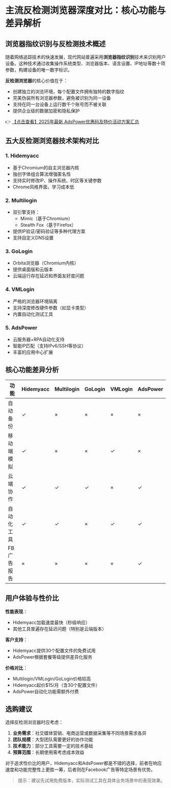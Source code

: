 # 主流反检测浏览器深度对比：核心功能与差异解析

## 浏览器指纹识别与反检测技术概述

随着网络追踪技术的快速发展，现代网站普遍采用**浏览器指纹识别**技术来识别用户设备。这种技术通过收集操作系统类型、浏览器版本、语言设置、IP地址等数十项参数，构建设备的唯一数字标识。

**反检测浏览器**的核心价值在于：
- 创建独立的浏览环境，每个配置文件拥有独特的数字指纹
- 完美伪装所有浏览器参数，避免被识别为同一设备
- 支持在同一台设备上运行数千个账号而不被关联
- 提供企业级的数据加密和隐私保护

👉 [【点击查看】2025年最新 AdsPower优惠码及特价活动方案汇总](https://bit.ly/adspower_free)

## 五大反检测浏览器技术架构对比

### 1. Hidemyacc
- 基于Chromium的自主浏览器内核
- 独创字体组合算法增强匿名性
- 支持实时修改IP、操作系统、时区等关键参数
- Chrome风格界面，学习成本低

### 2. Multilogin
- 双引擎支持：
  - Mimic（基于Chromium）
  - Stealth Fox（基于Firefox）
- 提供IP验证/密码验证等多种代理方案
- 支持自定义DNS设置

### 3. GoLogin
- Orbita浏览器（Chromium内核）
- 提供桌面版和云版本
- 云端运行存在延迟和界面友好度问题

### 4. VMLogin
- 严格的浏览器环境隔离
- 支持深度修改硬件参数（如显卡类型）
- 内置自动化测试工具

### 5. AdsPower
- 云服务器+RPA自动化支持
- 智能IP匹配（支持IPv6/SSH等协议）
- 丰富的应用中心扩展

## 核心功能差异分析

| 功能          | Hidemyacc | Multilogin | GoLogin | VMLogin | AdsPower |
|---------------|-----------|------------|---------|---------|----------|
| 自动备份      | ✓         | ×          | ×       | ×       | ×        |
| 移动端模拟    | ✓         | ×          | ×       | ✓       | ×        |
| 云端协作      | ✓         | ✓          | ✓       | ×       | ✓        |
| 自动化工具    | ✓         | ✓          | ×       | ✓       | ✓        |
| FB广告报告    | ×         | ×          | ×       | ×       | ✓        |

## 用户体验与性价比

**性能表现**：
- Hidemyacc加载速度最快（秒级响应）
- 其他工具普遍存在延迟问题（特别是云端版本）

**客户支持**：
- Hidemyacc提供30个配置文件的免费试用
- AdsPower根据套餐等级提供差异化服务

**价格对比**：
- Multilogin/VMLogin/GoLogin价格较高
- Hidemyacc起价$15/月（含30个配置文件）
- AdsPower自动化功能需额外付费

## 选购建议

选择反检测浏览器时应考虑：
1. **业务需求**：社交媒体营销、电商运营或数据采集等不同场景需求各异
2. **团队规模**：大型团队需要更好的协作功能
3. **技术能力**：部分工具需要一定的技术基础
4. **预算范围**：长期使用需考虑成本效益

对于追求性价比的用户，Hidemyacc和AdsPower都是不错的选择，前者在响应速度和功能完整性上更胜一筹，后者则在Facebook广告等特定场景有优势。

> 提示：建议先试用免费版本，实际测试工具在具体业务场景中的表现效果。